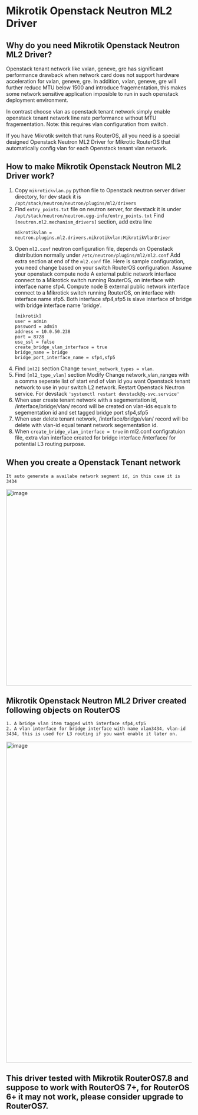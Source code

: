 # Mikrotik Openstack Neutron ML2 Driver

## Why do you need Mikrotik Openstack Neutron ML2 Driver?
Openstack tenant network like vxlan, geneve, gre has significant performance drawback when network card does not support hardware acceleration for vxlan, geneve, gre. In addition, vxlan, geneve, gre will further reducc MTU below 1500 and introduce fragementation, this makes some network sensitive application imposible to run in such openstack deployment environment.

In contrast choose vlan as openstack tenant network simply enable openstack tenant network line rate performance without MTU fragementation. Note: this requires vlan configuration from switch.

If you have Mikrotik switch that runs RouterOS, all you need is a special designed Openstack Neutron ML2 Driver for Mikrotic RouterOS that automatically config vlan for each Openstack tenant vlan network.

## How to make Mikrotik Openstack Neutron ML2 Driver work?

1. Copy ```mikrotickvlan.py``` python file to Openstack neutron server driver directory, for dev stack it is ```/opt/stack/neutron/neutron/plugins/ml2/drivers```
2. Find ```entry_points.txt``` file on neutron server, for devstack it is under ```/opt/stack/neutron/neutron.egg-info/entry_points.txt```
Find ```[neutron.ml2.mechanism_drivers]``` section, add extra line
    ```
    mikrotikvlan = neutron.plugins.ml2.drivers.mikrotikvlan:MikrotikVlanDriver
    ```
3. Open ```ml2.conf``` neutron configuration file, depends on Openstack distribution normally under ```/etc/neutron/plugins/ml2/ml2.conf```
Add extra section at end of the ```ml2.conf``` file. Here is sample configuration, you need change based on your switch RouterOS configuration.
Assume your openstack compute node A external public network interface connect to a Mikrotick switch running RouterOS, on interface with interface name sfp4. Compute node B external public network interface connect to a Mikrotick switch running RouterOS, on interface with interface name sfp5. Both interface sfp4,sfp5 is slave interface of bridge with bridge interface name 'bridge'. 
    ```
    [mikrotik]
    user = admin
    password = admin
    address = 10.0.50.238
    port = 8728
    use_ssl = false
    create_bridge_vlan_interface = true
    bridge_name = bridge
    bridge_port_interface_name = sfp4,sfp5
    ```
4. Find ```[ml2]``` section
Change ```tenant_network_types = vlan```. 
5. Find ```[ml2_type_vlan]``` section
Modify Change network_vlan_ranges with a comma seperate list of start end of vlan id you want Openstack tenant network to use in your switch L2 network.
Restart Openstack Neutron service. For devstack ```'systemctl restart devstack@q-svc.service'```
6. When user create tenant network with a segementation id, /interface/bridge/vlan/ record will be created on vlan-ids equals to segementation id and set tagged bridge port sfp4,sfp5
7.  When user delete tenant network, /interface/bridge/vlan/ record will be delete with vlan-id equal tenant network segementation id.
8. When ```create_bridge_vlan_interface = true``` in ml2.conf configratuion file, extra vlan interface created for bridge interface /interface/ for potential L3 routing purpose.

## When you create a Openstack Tenant network
    It auto generate a availabe network segment id, in this case it is 3434
<img width="531" alt="image" src="https://user-images.githubusercontent.com/118003549/236243550-62aa970e-8266-4387-9483-fbd118a687c4.png">

## Mikrotik Openstack Neutron ML2 Driver created following objects on RouterOS
    1. A bridge vlan item tagged with interface sfp4,sfp5
    2. A vlan interface for bridge interface with name vlan3434, vlan-id 3434, this is used for L3 routing if you want enable it later on.
<img width="868" alt="image" src="https://user-images.githubusercontent.com/118003549/236243391-e6afcdab-4443-4882-baea-f7d186fe3ad8.png">

## This driver tested with Mikrotik RouterOS7.8 and suppose to work with RouterOS 7+, for RouterOS 6+ it may not work, please consider upgrade to RouterOS7.
